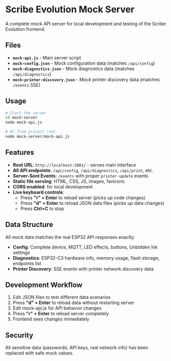 # Scribe Evolution Mock Server

A complete mock API server for local development and testing of the Scribe Evolution frontend.

## Files

- **`mock-api.js`** - Main server script
- **`mock-config.json`** - Mock configuration data (matches `/api/config`)
- **`mock-diagnostics.json`** - Mock diagnostics data (matches `/api/diagnostics`)  
- **`mock-printer-discovery.json`** - Mock printer discovery data (matches `/events` SSE)

## Usage

```bash
# Start the server
cd mock-server
node mock-api.js

# Or from project root
node mock-server/mock-api.js
```

## Features

- **Root URL**: `http://localhost:3001/` - serves main interface
- **All API endpoints**: `/api/config`, `/api/diagnostics`, `/api/print`, etc.
- **Server-Sent Events**: `/events` with proper `printer-update` events
- **Static file serving**: HTML, CSS, JS, images, favicons
- **CORS enabled**: for local development
- **Live keyboard controls**:
  - Press **"r" + Enter** to reload server (picks up code changes)
  - Press **"d" + Enter** to reload JSON data files (picks up data changes)
  - Press **Ctrl+C** to stop

## Data Structure

All mock data matches the real ESP32 API responses exactly:

- **Config**: Complete device, MQTT, LED effects, buttons, Unbidden Ink settings
- **Diagnostics**: ESP32-C3 hardware info, memory usage, flash storage, endpoints list
- **Printer Discovery**: SSE events with printer network discovery data

## Development Workflow

1. Edit JSON files to test different data scenarios
2. Press **"d" + Enter** to reload data without restarting server
3. Edit mock-api.js for API behavior changes  
4. Press **"r" + Enter** to reload server completely
5. Frontend sees changes immediately

## Security

All sensitive data (passwords, API keys, real network info) has been replaced with safe mock values.
